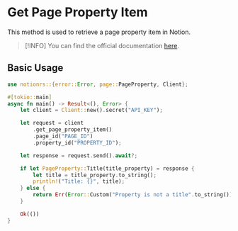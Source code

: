 # Get Page Property Item

This method is used to retrieve a page property item in Notion.

> [!INFO]
> You can find the official documentation [here](https://developers.notion.com/reference/retrieve-a-page-property).

## Basic Usage

```rs
use notionrs::{error::Error, page::PageProperty, Client};

#[tokio::main]
async fn main() -> Result<(), Error> {
    let client = Client::new().secret("API_KEY");

    let request = client
        .get_page_property_item()
        .page_id("PAGE_ID")
        .property_id("PROPERTY_ID");

    let response = request.send().await?;

    if let PageProperty::Title(title_property) = response {
        let title = title_property.to_string();
        println!("Title: {}", title);
    } else {
        return Err(Error::Custom("Property is not a title".to_string()));
    }

    Ok(())
}
```
